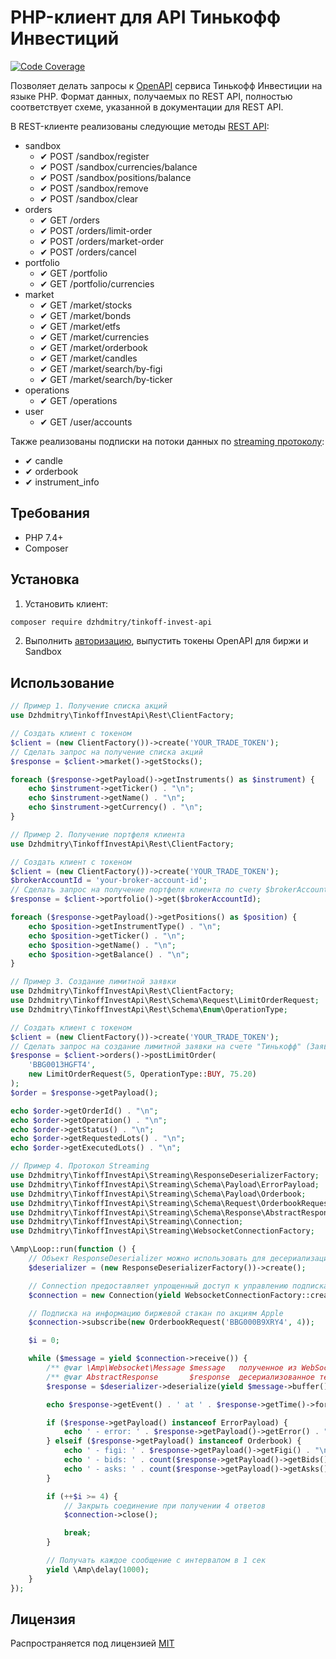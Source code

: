# PHP-клиент для API Тинькофф Инвестиций

[![Code Coverage](https://codecov.io/gh/dzhdmitry/tinkoff-invest-api/branch/master/graph/badge.svg)](https://codecov.io/gh/dzhdmitry/tinkoff-invest-api)

Позволяет делать запросы к [OpenAPI](https://tinkoff.github.io/invest-openapi/) сервиса Тинькофф Инвестиции на языке PHP.
Формат данных, получаемых по REST API, полностью соответствует схеме, указанной в документации для REST API.

В REST-клиенте реализованы следующие методы [REST API](https://tinkoff.github.io/invest-openapi/swagger-ui/):

* sandbox
  * &#10004; POST /sandbox/register
  * &#10004; POST /sandbox/currencies/balance
  * &#10004; POST /sandbox/positions/balance
  * &#10004; POST /sandbox/remove
  * &#10004; POST /sandbox/clear
* orders
  * &#10004; GET /orders
  * &#10004; POST /orders/limit-order
  * &#10004; POST /orders/market-order
  * &#10004; POST /orders/cancel
* portfolio
  * &#10004; GET /portfolio
  * &#10004; GET /portfolio/currencies
* market
  * &#10004; GET /market/stocks
  * &#10004; GET /market/bonds
  * &#10004; GET /market/etfs
  * &#10004; GET /market/currencies
  * &#10004; GET /market/orderbook
  * &#10004; GET /market/candles
  * &#10004; GET /market/search/by-figi
  * &#10004; GET /market/search/by-ticker
* operations
  * &#10004; GET /operations
* user
  * &#10004; GET /user/accounts

Также реализованы подписки на потоки данных по [streaming протоколу](https://tinkoff.github.io/invest-openapi/marketdata/):

* &#10004; candle
* &#10004; orderbook
* &#10004; instrument_info

## Требования

- PHP 7.4+
- Composer

## Установка

1. Установить клиент:
```bash
composer require dzhdmitry/tinkoff-invest-api
```

2. Выполнить [авторизацию](https://tinkoff.github.io/invest-openapi/auth/), выпустить токены OpenAPI для биржи и Sandbox

## Использование

```php
// Пример 1. Получение списка акций
use Dzhdmitry\TinkoffInvestApi\Rest\ClientFactory;

// Создать клиент с токеном
$client = (new ClientFactory())->create('YOUR_TRADE_TOKEN');
// Сделать запрос на получение списка акций
$response = $client->market()->getStocks();

foreach ($response->getPayload()->getInstruments() as $instrument) {
    echo $instrument->getTicker() . "\n";
    echo $instrument->getName() . "\n";
    echo $instrument->getCurrency() . "\n";
}
```

```php
// Пример 2. Получение портфеля клиента
use Dzhdmitry\TinkoffInvestApi\Rest\ClientFactory;

// Создать клиент с токеном
$client = (new ClientFactory())->create('YOUR_TRADE_TOKEN');
$brokerAccountId = 'your-broker-account-id';
// Сделать запрос на получение портфеля клиента по счету $brokerAccountId
$response = $client->portfolio()->get($brokerAccountId);

foreach ($response->getPayload()->getPositions() as $position) {
    echo $position->getInstrumentType() . "\n";
    echo $position->getTicker() . "\n";
    echo $position->getName() . "\n";
    echo $position->getBalance() . "\n";
}
```

```php
// Пример 3. Создание лимитной заявки
use Dzhdmitry\TinkoffInvestApi\Rest\ClientFactory;
use Dzhdmitry\TinkoffInvestApi\Rest\Schema\Request\LimitOrderRequest;
use Dzhdmitry\TinkoffInvestApi\Rest\Schema\Enum\OperationType;

// Создать клиент с токеном
$client = (new ClientFactory())->create('YOUR_TRADE_TOKEN');
// Сделать запрос на создание лимитной заявки на счете "Тинькофф" (Заявка на покупку 5 лотов USD по цене 75.20)
$response = $client->orders()->postLimitOrder(
    'BBG0013HGFT4', 
    new LimitOrderRequest(5, OperationType::BUY, 75.20)
);
$order = $response->getPayload();

echo $order->getOrderId() . "\n";
echo $order->getOperation() . "\n";
echo $order->getStatus() . "\n";
echo $order->getRequestedLots() . "\n";
echo $order->getExecutedLots() . "\n";
```

```php
// Пример 4. Протокол Streaming
use Dzhdmitry\TinkoffInvestApi\Streaming\ResponseDeserializerFactory;
use Dzhdmitry\TinkoffInvestApi\Streaming\Schema\Payload\ErrorPayload;
use Dzhdmitry\TinkoffInvestApi\Streaming\Schema\Payload\Orderbook;
use Dzhdmitry\TinkoffInvestApi\Streaming\Schema\Request\OrderbookRequest;
use Dzhdmitry\TinkoffInvestApi\Streaming\Schema\Response\AbstractResponse;
use Dzhdmitry\TinkoffInvestApi\Streaming\Connection;
use Dzhdmitry\TinkoffInvestApi\Streaming\WebsocketConnectionFactory;

\Amp\Loop::run(function () {
    // Объект ResponseDeserializer можно использовать для десериализации ответов сервера
    $deserializer = (new ResponseDeserializerFactory())->create();

    // Connection предоставляет упрощенный доступ к управлению подписками на потоки данных
    $connection = new Connection(yield WebsocketConnectionFactory::create('YOUR_TRADE_TOKEN'));

    // Подписка на информацию биржевой стакан по акциям Apple
    $connection->subscribe(new OrderbookRequest('BBG000B9XRY4', 4));

    $i = 0;

    while ($message = yield $connection->receive()) {
        /** @var \Amp\Websocket\Message $message   полученное из WebSocket сообщение */
        /** @var AbstractResponse       $response  десериализованное тело сообщения */
        $response = $deserializer->deserialize(yield $message->buffer());

        echo $response->getEvent() . ' at ' . $response->getTime()->format(DATE_RFC3339) . "\n";

        if ($response->getPayload() instanceof ErrorPayload) {
            echo ' - error: ' . $response->getPayload()->getError() . "\n";
        } elseif ($response->getPayload() instanceof Orderbook) {
            echo ' - figi: ' . $response->getPayload()->getFigi() . "\n";
            echo ' - bids: ' . count($response->getPayload()->getBids()) . "\n";
            echo ' - asks: ' . count($response->getPayload()->getAsks()) . "\n";
        }

        if (++$i >= 4) {
            // Закрыть соединение при получении 4 ответов
            $connection->close();

            break;
        }

        // Получать каждое сообщение с интервалом в 1 сек
        yield \Amp\delay(1000);
    }
});
```

## Лицензия

Распространяется под лицензией [MIT](https://raw.githubusercontent.com/dzhdmitry/tinkoff-invest-api/master/LICENSE)
